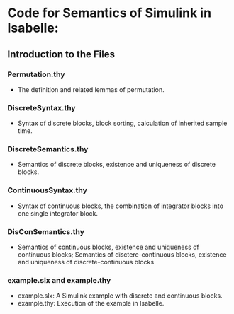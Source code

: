   
# Code for Semantics of Simulink in Isabelle:

## Introduction to the Files

### Permutation.thy
* The definition and related lemmas of permutation.

### DiscreteSyntax.thy
* Syntax of discrete blocks, block sorting, calculation of inherited sample time.

### DiscreteSemantics.thy
* Semantics of discrete blocks, existence and uniqueness of discrete blocks.

### ContinuousSyntax.thy
* Syntax of continuous blocks, the combination of integrator blocks into one single integrator block.

### DisConSemantics.thy
* Semantics of continuous blocks, existence and uniqueness of continuous blocks; Semantics of disctere-continuous blocks, existence and uniqueness of discrete-continuous blocks

### example.slx and example.thy
* example.slx: A Simulink example with discrete and continuous blocks.
* example.thy: Execution of the example in Isabelle.


